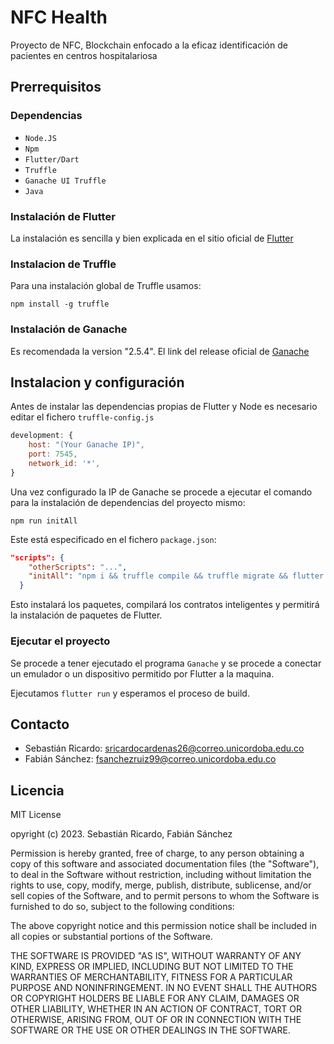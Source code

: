 # NFC Health

Proyecto de NFC, Blockchain enfocado a la eficaz identificación de pacientes en centros hospitalariosa

## Prerrequisitos

### Dependencias

- `Node.JS`
- `Npm`
- `Flutter/Dart`
- `Truffle`
- `Ganache UI Truffle`
- `Java`

### Instalación de Flutter

La instalación es sencilla y bien explicada en el sitio oficial de [Flutter](https://esflutter.dev/docs/get-started/install)

### Instalacion de Truffle

Para una instalación global de Truffle usamos:

`npm install -g truffle`

### Instalación de Ganache

Es recomendada la version "2.5.4". El link del release oficial de [Ganache](https://github.com/trufflesuite/ganache-ui/releases/tag/v2.5.4)

## Instalacion y configuración

Antes de instalar las dependencias propias de Flutter y Node es necesario editar el fichero `truffle-config.js`
```js
development: {
    host: "(Your Ganache IP)",
    port: 7545,
    network_id: '*',
}
```

Una vez configurado la IP de Ganache se procede a ejecutar el comando para la instalación de dependencias del proyecto mismo:

`npm run initAll`

Este está especificado en el fichero `package.json`:

``` json
"scripts": {
    "otherScripts": "...",
    "initAll": "npm i && truffle compile && truffle migrate && flutter pub get"
  }
```

Esto instalará los paquetes, compilará los contratos inteligentes y permitirá la instalación de paquetes de Flutter.

### Ejecutar el proyecto

Se procede a tener ejecutado el programa `Ganache` y se procede a conectar un emulador o un dispositivo permitido por Flutter a la maquina. 

Ejecutamos `flutter run` y esperamos el proceso de build.

## Contacto

- Sebastián Ricardo: sricardocardenas26@correo.unicordoba.edu.co
- Fabián Sánchez: fsanchezruiz99@correo.unicordoba.edu.co

## Licencia

MIT License

opyright (c) 2023. Sebastián Ricardo, Fabián Sánchez

Permission is hereby granted, free of charge, to any person obtaining a copy
of this software and associated documentation files (the "Software"), to deal
in the Software without restriction, including without limitation the rights
to use, copy, modify, merge, publish, distribute, sublicense, and/or sell
copies of the Software, and to permit persons to whom the Software is
furnished to do so, subject to the following conditions:

The above copyright notice and this permission notice shall be included in all
copies or substantial portions of the Software.

THE SOFTWARE IS PROVIDED "AS IS", WITHOUT WARRANTY OF ANY KIND, EXPRESS OR
IMPLIED, INCLUDING BUT NOT LIMITED TO THE WARRANTIES OF MERCHANTABILITY,
FITNESS FOR A PARTICULAR PURPOSE AND NONINFRINGEMENT. IN NO EVENT SHALL THE
AUTHORS OR COPYRIGHT HOLDERS BE LIABLE FOR ANY CLAIM, DAMAGES OR OTHER
LIABILITY, WHETHER IN AN ACTION OF CONTRACT, TORT OR OTHERWISE, ARISING FROM,
OUT OF OR IN CONNECTION WITH THE SOFTWARE OR THE USE OR OTHER DEALINGS IN THE
SOFTWARE.
